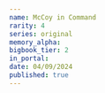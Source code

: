 ```yaml
---
name: McCoy in Command
rarity: 4
series: original
memory_alpha:
bigbook_tier: 2
in_portal:
date: 04/09/2024
published: true
---
```




